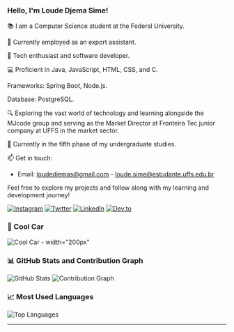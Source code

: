
### Hello, I'm Loude Djema Sime!

📚 I am a Computer Science student at the Federal University.

👔 Currently employed as an export assistant.

🚀 Tech enthusiast and software developer.

💻 Proficient in Java, JavaScript, HTML, CSS, and C.

Frameworks: Spring Boot, Node.js.

Database: PostgreSQL.

🔍 Exploring the vast world of technology and learning alongside the MJcode group and serving as the Market Director at Fronteira Tec junior company at UFFS in the market sector.

📖 Currently in the fifth phase of my undergraduate studies.

📫 Get in touch:

- Email: loudedjemas@gmail.com - loude.sime@estudante.uffs.edu.br

Feel free to explore my projects and follow along with my learning and development journey!

[![Instagram](https://img.shields.io/badge/Instagram-E4405F?style=for-the-badge&logo=instagram&logoColor=white)](https://www.instagram.com/djemalee_)
[![Twitter](https://img.shields.io/badge/Twitter-1DA1F2?style=for-the-badge&logo=twitter&logoColor=white)](https://twitter.com/Djema50852883)
[![LinkedIn](https://img.shields.io/badge/LinkedIn-0077B5?style=for-the-badge&logo=linkedin&logoColor=white)](https://www.linkedin.com/in/loude-djema-sime-a41135207/)
[![Dev.to](https://img.shields.io/badge/dev-E4405F?style=for-the-badge&logo=dev&logoColor=white)](https://dev.to/loude)

### 🎨 Cool Car
![Cool Car](https://image.lexica.art/full_jpg/3be7b645-ec6b-4d8a-b89c-1af25777f367) - width="200px"

### 📊 GitHub Stats and Contribution Graph
![GitHub Stats](https://github-readme-stats.vercel.app/api?username=loudedje&show_icons=true&theme=dracula)
![Contribution Graph](https://github-readme-streak-stats.herokuapp.com/?user=loudedje&theme=dracula)

### 📈 Most Used Languages
![Top Languages](https://github-readme-stats.vercel.app/api/top-langs/?username=loudedje&layout=compact&theme=dracula)

---
